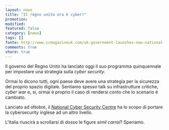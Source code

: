 ```yaml
---
layout: news
title: "Il regno unito ora è cyber!"
promotion: 
modified: 
featured: false
category: [news]
tags: []
fonte: http://www.scmagazineuk.com/uk-government-launches-new-national-cyber-security-strategy/article/569626/
comments: true
share: true
---
```


Il governo del Regno Unito ha lanciato oggi il suo programma quinquennale per
impostare una strategia sulla _cyber security_.

Ormai lo dicono tutti, ogni paese deve avere una strategia per la sicurezza del
proprio spazio digitale. Sentiamo spesso talk su infrastrutture critiche,
_cyber war_ e, sì, ormai è proprio il caso di rendersi conto che lo scenario è
cambiato.

Lanciato ad ottobre, il [National Cyber Security
Centre](https://www.gov.uk/government/news/new-national-cyber-security-centre-set-to-bring-uk-expertise-together)
ha lo scopo di portare la cybersecurity inglese ad un altro livello.

L'Italia riuscirà a scrollarsi di dosso le figure _simil carrai_?
Speriamo.
